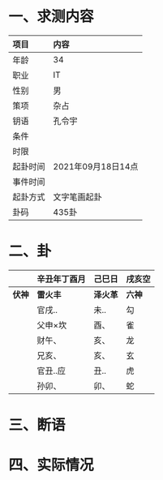 # 一、求测内容
|项目|内容|
|:-|:-|
|年龄|34|
|职业|IT|
|性别|男|
|策项|杂占|
|钥语|孔令宇|
|条件||
|时限||
|起卦时间|2021年09月18日14点|
|事件时间||
|起卦方式|文字笔画起卦|
|卦码|435卦|

# 二、卦
||辛丑年丁酉月|己巳日|戌亥空|
|:-|:-|:-|:-|
|**伏神**|**雷火丰**|**泽火革**|**六神**|
||官戌..|未..|勾|
||父申×坎|酉、|雀|
||财午、|亥、|龙|
||兄亥、|亥、|玄|
||官丑..应|丑..|虎|
||孙卯、|卯、|蛇|


# 三、断语

# 四、实际情况
